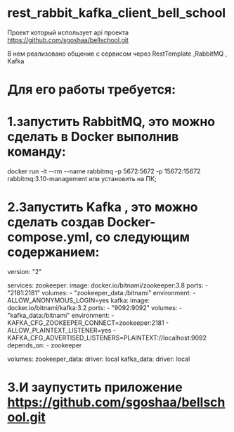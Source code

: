 # rest_rabbit_kafka_client_bell_school
Проект который использует api проекта https://github.com/sgoshaa/bellschool.git 

В нем реализовано общение с сервисом через RestTemplate ,RabbitMQ , Kafka

# Для его работы требуется:
# 1.запустить RabbitMQ, это можно сделать в Docker выполнив команду:
docker run -it --rm --name rabbitmq -p 5672:5672 -p 15672:15672 rabbitmq:3.10-management
или установить на ПК;
# 2.Запустить Kafka , это можно сделать создав Docker-compose.yml, со следующим содержанием:
version: "2"

services:
  zookeeper:
    image: docker.io/bitnami/zookeeper:3.8
    ports:
      - "2181:2181"
    volumes:
      - "zookeeper_data:/bitnami"
    environment:
      - ALLOW_ANONYMOUS_LOGIN=yes
  kafka:
    image: docker.io/bitnami/kafka:3.2
    ports:
      - "9092:9092"
    volumes:
      - "kafka_data:/bitnami"
    environment:
      - KAFKA_CFG_ZOOKEEPER_CONNECT=zookeeper:2181
      - ALLOW_PLAINTEXT_LISTENER=yes
      - KAFKA_CFG_ADVERTISED_LISTENERS=PLAINTEXT://localhost:9092
    depends_on:
      - zookeeper

volumes:
  zookeeper_data:
    driver: local
  kafka_data:
    driver: local
# 3.И заупустить приложение https://github.com/sgoshaa/bellschool.git 
